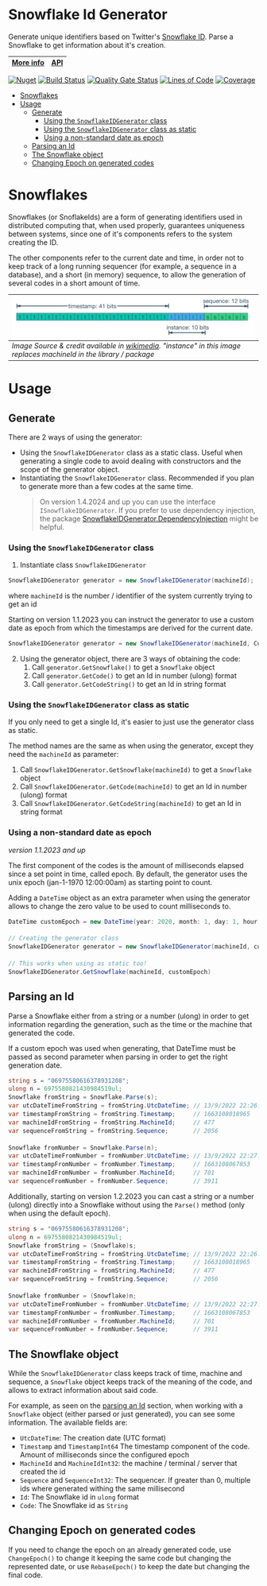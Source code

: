 # Snowflake Id Generator

Generate unique identifiers based on Twitter's [Snowflake ID](https://en.wikipedia.org/wiki/Snowflake_ID).
Parse a Snowflake to get information about it's creation.

| [More info](https://fenase.github.io/projects/SnowflakeIDGenerator) | [API](https://fenase.github.io/SnowflakeIDGenerator/api/SnowflakeID.html) |
|---|---|


[![Nuget](https://img.shields.io/nuget/v/SnowflakeIDGenerator?logo=nuget)](https://www.nuget.org/packages/SnowflakeIDGenerator)
[![Build Status](https://dev.azure.com/fenase/SnowflakeIDGenerator/_apis/build/status%2FSnowflakeIDGenerator-CI?branchName=master)](https://dev.azure.com/fenase/SnowflakeIDGenerator/_build/latest?definitionId=21)
[![Quality Gate Status](https://sonarcloud.io/api/project_badges/measure?project=fenase_SnowflakeIDGenerator2&metric=alert_status)](https://sonarcloud.io/summary/overall?id=fenase_SnowflakeIDGenerator2)
[![Lines of Code](https://sonarcloud.io/api/project_badges/measure?project=fenase_SnowflakeIDGenerator2&metric=ncloc)](https://sonarcloud.io/summary/overall?id=fenase_SnowflakeIDGenerator2)
[![Coverage](https://sonarcloud.io/api/project_badges/measure?project=fenase_SnowflakeIDGenerator2&metric=coverage)](https://sonarcloud.io/summary/overall?id=fenase_SnowflakeIDGenerator2)


- [Snowflakes](#snowflakes)
- [Usage](#usage)
  - [Generate](#generate)
    - [Using the `SnowflakeIDGenerator` class](#using-the-snowflakeidgenerator-class)
    - [Using the `SnowflakeIDGenerator` class as static](#using-the-snowflakeidgenerator-class-as-static)
    - [Using a non-standard date as epoch](#using-a-non-standard-date-as-epoch)
  - [Parsing an Id](#parsing-an-id)
  - [The Snowflake object](#the-snowflake-object)
  - [Changing Epoch on generated codes](#changing-epoch-on-generated-codes)


# Snowflakes

Snowflakes (or SnoflakeIds) are a form of generating identifiers used in distributed computing that, when used properly,
guarantees uniqueness between systems, since one of it's components refers to the system creating the ID.

The other components refer to the current date and time, in order not to keep track of a long running sequencer
(for example, a sequence in a database),
and a short (in memory) sequence, to allow the generation of several codes in a short amount of time.

| ![SnowflakeId components](https://raw.githubusercontent.com/fenase/SnowflakeIDGenerator/master/ReadmeImages/SnowflakeId-Wikipedia.png) |
|:--| 
| *Image Source & credit available in [wikimedia](https://commons.wikimedia.org/wiki/File:Snowflake-identifier.png). "instance" in this image replaces machineId in the library / package* |


# Usage

## Generate

There are 2 ways of using the generator:
* Using the `SnowflakeIDGenerator` class as a static class.
Useful when generating a single code to avoid dealing with constructors and the scope of the generator object.
* Instantiating the `SnowflakeIDGenerator` class. 
Recommended if you plan to generate more than a few codes at the same time.
  > On version 1.4.2024 and up you can use the interface `ISnowflakeIDGenerator`.
  > If you prefer to use dependency injection, the package [SnowflakeIDGenerator.DependencyInjection](https://www.nuget.org/packages/SnowflakeIDGenerator.DependencyInjection)
  > might be helpful.

### Using the `SnowflakeIDGenerator` class

1. Instantiate class `SnowflakeIDGenerator`
```c#
SnowflakeIDGenerator generator = new SnowflakeIDGenerator(machineId);
```
where `machineId` is the number / identifier of the system currently trying to get an id

Starting on version 1.1.2023 you can instruct the generator to use a custom date as epoch 
from which the timestamps are derived for the current date.
```c#
SnowflakeIDGenerator generator = new SnowflakeIDGenerator(machineId, CustomEpoch);
```

2. Using the generator object, there are 3 ways of obtaining the code:
   1. Call `generator.GetSnowflake()` to get a `Snowflake` object
   2. Call `generator.GetCode()` to get an Id in number (ulong) format
   3. Call `generator.GetCodeString()` to get an Id in string format

### Using the `SnowflakeIDGenerator` class as static

If you only need to get a single Id, it's easier to just use the generator class as static.

The method names are the same as when using the generator, except they need the `machineId` as parameter:
   
1. Call `SnowflakeIDGenerator.GetSnowflake(machineId)` to get a `Snowflake` object
2. Call `SnowflakeIDGenerator.GetCode(machineId)` to get an Id in number (ulong) format
3. Call `SnowflakeIDGenerator.GetCodeString(machineId)` to get an Id in string format

### Using a non-standard date as epoch

*version 1.1.2023 and up*

The first component of the codes is the amount of milliseconds elapsed since a set point in time, called epoch.
By default, the generator uses the unix epoch (jan-1-1970 12:00:00am) as starting point to count.

Adding a `DateTime` object as an extra parameter when using the generator allows to change the zero value to be used to count milliseconds to.

```c#
DateTime customEpoch = new DateTime(year: 2020, month: 1, day: 1, hour: 0, minute: 0, second: 0, DateTimeKind.Utc);

// Creating the generator class
SnowflakeIDGenerator generator = new SnowflakeIDGenerator(machineId, customEpoch);

// This works when using as static too!
SnowflakeIDGenerator.GetSnowflake(machineId, customEpoch)
```

## Parsing an Id

Parse a Snowflake either from a string or a number (ulong) in order to get information regarding the generation,
such as the time or the machine that generated the code.

If a custom epoch was used when generating, that DateTime must be passed as second parameter when parsing in order to get the right generation date.

```c#
string s = "06975580616378931208";
ulong n = 6975580821430984519ul;
Snowflake fromString = Snowflake.Parse(s);
var utcDateTimeFromString = fromString.UtcDateTime; // 13/9/2022 22:26:58
var timestampFromString = fromString.Timestamp;     // 1663108018965
var machineIdFromString = fromString.MachineId;     // 477
var sequenceFromString = fromString.Sequence;       // 2056

Snowflake fromNumber = Snowflake.Parse(n);
var utcDateTimeFromNumber = fromNumber.UtcDateTime; // 13/9/2022 22:27:47
var timestampFromNumber = fromNumber.Timestamp;     // 1663108067853
var machineIdFromNumber = fromNumber.MachineId;     // 701
var sequenceFromNumber = fromNumber.Sequence;       // 3911
```

Additionally, starting on version 1.2.2023 you can cast a string or a number (ulong) directly into a Snowflake
without using the `Parse()` method (only when using the default epoch).

```c#
string s = "06975580616378931208";
ulong n = 6975580821430984519ul;
Snowflake fromString = (Snowflake)s;
var utcDateTimeFromString = fromString.UtcDateTime; // 13/9/2022 22:26:58
var timestampFromString = fromString.Timestamp;     // 1663108018965
var machineIdFromString = fromString.MachineId;     // 477
var sequenceFromString = fromString.Sequence;       // 2056

Snowflake fromNumber = (Snowflake)n;
var utcDateTimeFromNumber = fromNumber.UtcDateTime; // 13/9/2022 22:27:47
var timestampFromNumber = fromNumber.Timestamp;     // 1663108067853
var machineIdFromNumber = fromNumber.MachineId;     // 701
var sequenceFromNumber = fromNumber.Sequence;       // 3911
```

## The Snowflake object

While the `SnowflakeIDGenerator` class keeps track of time, machine and sequence,
a `Snowflake` object keeps track of the meaning of the code, and allows to extract information about said code.

For example, as seen on the [parsing an Id](#parsing-an-id) section, when working with a `Snowflake` object
(either parsed or just generated), you can see some information. The available fields are:

* `UtcDateTime`: The creation date (UTC format)
* `Timestamp` and `TimestampInt64` The timestamp component of the code. Amount of milliseconds since the configured epoch
* `MachineId` and `MachineIdInt32`: the machine / terminal / server that created the id
* `Sequence` and `SequenceInt32`: The sequencer. If greater than 0, multiple ids where generated withing the same millisecond
* `Id`: The Snowflake id in `ulong` format
* `Code`: The Snowflake id as `String`


## Changing Epoch on generated codes

If you need to change the epoch on an already generated code,
use `ChangeEpoch()` to change it keeping the same code but changing the represented date,
or use `RebaseEpoch()` to keep the date but changing the final code.
